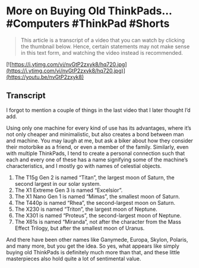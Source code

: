 # More on Buying Old ThinkPads... #Computers #ThinkPad #Shorts

> This article is a transcript of a video that you can watch by clicking the thumbnail below. Hence, certain statements may not make sense in this text form, and watching the video instead is recommended.

[![https://i.ytimg.com/vi/nvGtP2zxyk8/hq720.jpg](https://i.ytimg.com/vi/nvGtP2zxyk8/hq720.jpg)](https://youtu.be/nvGtP2zxyk8)

## Transcript

I forgot to mention a couple of things in the last video that I later thought I’d add.

Using only one machine for every kind of use has its advantages, where it’s not only cheaper and minimalistic, but also creates a bond between man and machine. You may laugh at me, but ask a biker about how they consider their motorbike as a friend, or even a member of the family. Similarly, even with multiple ThinkPads, I tend to create a personal connection such that each and every one of these has a name signifying some of the machine’s characteristics, and I mostly go with names of celestial objects.

1. The T15g Gen 2 is named “Titan”, the largest moon of Saturn, the second largest in our solar system.
2. The X1 Extreme Gen 3 is named “Excelsior”.
3. The X1 Nano Gen 1 is named “Mimas”, the smallest moon of Saturn.
4. The T440p is named “Rhea”, the second-largest moon on Saturn.
5. The X230 is named “Triton”, the largest moon of Neptune.
6. The X301 is named “Proteus”, the second-largest moon of Neptune.
7. The X61s is named “Miranda”, not after the character from the Mass Effect Trilogy, but after the smallest moon of Uranus.

And there have been other names like Ganymede, Europa, Skylon, Polaris, and many more, but you get the idea. So yes, what appears like simply buying old ThinkPads is definitely much more than that, and these little masterpieces also hold quite a lot of sentimental value.
